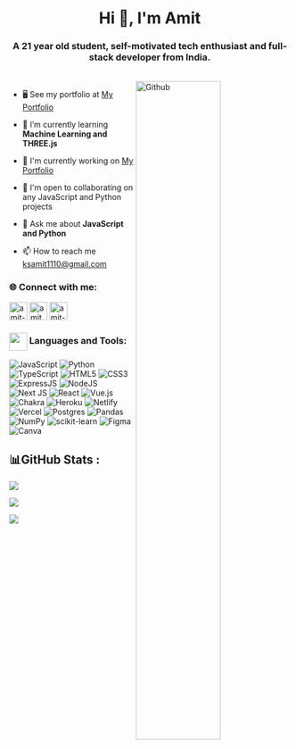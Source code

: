 <h1 align="center">Hi 👋, I'm Amit</h1>
<h3 align="center">A 21 year old student, self-motivated tech enthusiast and full-stack developer from India.</h3>

<br>
<img width="55%" align="right" alt="Github" src="https://raw.githubusercontent.com/rahulbanerjee26/githubProfileReadmeGenerator/47a1a7b035154ce002fffc42e803b6ca8acbc4f3/gifs/git-header.svg" />

- 🖥️  See my portfolio at [My Portfolio](http://amit-ksh.netlify.app)

- 🌱 I’m currently learning **Machine Learning and THREE.js**

- 🚀  I'm currently working on [My Portfolio](http://amit-ksh.netlify.app)

- 🤝  I'm open to collaborating on any JavaScript and Python projects

- 💬 Ask me about **JavaScript and Python**

- 📫 How to reach me [ksamit1110@gmail.com](mailto:ksamit1110@gmail.com)

<h3 align="left">🌐 Connect with me:</h3>
<p align="left">
<a href="https://linkedin.com/in/amit-ksh" target="blank"><img align="center" src="https://raw.githubusercontent.com/rahuldkjain/github-profile-readme-generator/master/src/images/icons/Social/linked-in-alt.svg" alt="amit-ksh" width="32" /></a>
<a href="https://twitter.com/amit__ksh" target="blank"><img align="center" src="https://raw.githubusercontent.com/rahuldkjain/github-profile-readme-generator/master/src/images/icons/Social/twitter.svg" alt="amit__ksh" width="32" /></a>
<a href="https://codepen.io/amit-ksh" target="blank"><img align="center" src="https://raw.githubusercontent.com/rahuldkjain/github-profile-readme-generator/master/src/images/icons/Social/codepen.svg" alt="amit-ksh" width="32" /></a>
</p>

<h3 align="left"><img align="center" src = "https://raw.githubusercontent.com/rahulbanerjee26/githubProfileReadmeGenerator/main/gifs/code.gif" width = 32px height=32px>  Languages and Tools: </h3>

![JavaScript](https://img.shields.io/badge/javascript-%23323330.svg?style=for-the-badge&logo=javascript&logoColor=%23F7DF1E) ![Python](https://img.shields.io/badge/python-3670A0?style=for-the-badge&logo=python&logoColor=ffdd54) ![TypeScript](https://img.shields.io/badge/typescript-%23007ACC.svg?style=for-the-badge&logo=typescript&logoColor=white) ![HTML5](https://img.shields.io/badge/html5-%23E34F26.svg?style=for-the-badge&logo=html5&logoColor=white) ![CSS3](https://img.shields.io/badge/css3-%231572B6.svg?style=for-the-badge&logo=css3&logoColor=white) ![ExpressJS](https://img.shields.io/badge/express.js-6DA55F?style=for-the-badge&logo=express&logoColor=white) ![NodeJS](https://img.shields.io/badge/node.js-6DA55F?style=for-the-badge&logo=node.js&logoColor=white) ![Next JS](https://img.shields.io/badge/Next-black?style=for-the-badge&logo=next.js&logoColor=white) ![React](https://img.shields.io/badge/react-%2320232a.svg?style=for-the-badge&logo=react&logoColor=%2361DAFB) ![Vue.js](https://img.shields.io/badge/vuejs-%2335495e.svg?style=for-the-badge&logo=vuedotjs&logoColor=%234FC08D) ![Chakra](https://img.shields.io/badge/chakra-%234ED1C5.svg?style=for-the-badge&logo=chakraui&logoColor=white) ![Heroku](https://img.shields.io/badge/heroku-%23430098.svg?style=for-the-badge&logo=heroku&logoColor=white) ![Netlify](https://img.shields.io/badge/netlify-%23000000.svg?style=for-the-badge&logo=netlify&logoColor=#00C7B7) ![Vercel](https://img.shields.io/badge/vercel-%23000000.svg?style=for-the-badge&logo=vercel&logoColor=white) ![Postgres](https://img.shields.io/badge/postgres-%23316192.svg?style=for-the-badge&logo=postgresql&logoColor=white) ![Pandas](https://img.shields.io/badge/pandas-%23150458.svg?style=for-the-badge&logo=pandas&logoColor=white) ![NumPy](https://img.shields.io/badge/numpy-%23013243.svg?style=for-the-badge&logo=numpy&logoColor=white) ![scikit-learn](https://img.shields.io/badge/scikit--learn-%23F7931E.svg?style=for-the-badge&logo=scikit-learn&logoColor=white)	![Figma](https://img.shields.io/badge/figma-%23F24E1E.svg?style=for-the-badge&logo=figma&logoColor=white) ![Canva](https://img.shields.io/badge/Canva-%2300C4CC.svg?style=for-the-badge&logo=Canva&logoColor=white)


## 📊GitHub Stats :

![](https://github-readme-stats.vercel.app/api?username=amit-ksh&theme=vue-dark&hide_border=false&include_all_commits=false&count_private=false)

![](https://github-readme-streak-stats.herokuapp.com/?user=amit-ksh&theme=vue-dark&hide_border=false)

![](https://github-readme-stats.vercel.app/api/top-langs/?username=amit-ksh&theme=vue-dark&hide_border=false&include_all_commits=false&count_private=false&layout=compact)

